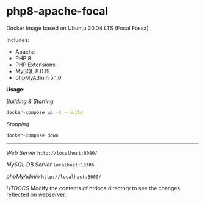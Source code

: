 # php8-apache-focal

Docker Image based on Ubuntu 20.04 LTS (Focal Fossa)

Includes:
- Apache
- PHP 8
- PHP Extensions
- MySQL 8.0.19
- phpMyAdmin 5.1.0

**Usage:**

*Building & Starting*
``` bash
docker-compose up -d --build
```

*Stopping*
``` bash
docker-compose down
```

----
*Web Server*
`http://localhost:8080/`

*MySQL DB Server*
`localhost:13306`

*phpMyAdmin*
`http://localhost:5000/`

*HTDOCS*
Modify the contents of htdocs directory to see the changes reflected on webserver.
